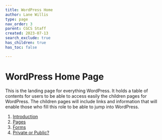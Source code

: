 ```yaml
---
title: WordPress Home
author: Lane Willis
type: page
nav_order: 3
parent: CGCS Staff
created: 2023-07-13
search_exclude: true
has_children: true
has_toc: false

---
```


# WordPress Home Page
This is the landing page for everything WordPress. It holds a table of contents for users to be able to access easily the children pages for WordPress. The children pages will include links and information that will enable those who fill this role to be able to jump into WordPress.

1. [Introduction](/missions-center/cgcs-staff-information/wordpress/wordpress-introduction.html)
2. [Pages](/missions-center/cgcs-staff-information/wordpress/wordpress-pages.html)
3. [Forms](/missions-center/cgcs-staff-information/wordpress/wordpress-forms.html)
4. [Private or Public?](/missions-center/cgcs-staff-information/wordpress/wp-private-or-public.html)